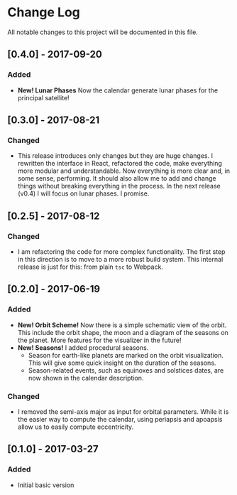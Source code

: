 # Change Log
All notable changes to this project will be documented in this file.


## [0.4.0] - 2017-09-20

### Added 

 - **New! Lunar Phases** Now the calendar generate lunar phases for the principal satellite!

## [0.3.0] - 2017-08-21

### Changed

 - This release introduces only changes but they are huge changes. I rewritten the interface in React, refactored the code, make everything more modular and understandable. Now everything is more clear and, in some sense, performing. It should also allow me to add and change things without breaking everything in the process. In the next release (v0.4) I will focus on lunar phases. I promise.

## [0.2.5] - 2017-08-12

### Changed

 - I am refactoring the code for more complex functionality. The first step in this direction is to move to a more robust build system. This internal release is just for this: from plain `tsc` to Webpack. 

## [0.2.0] - 2017-06-19
### Added
- **New! Orbit Scheme!** Now there is a simple schematic view of the orbit. This include the orbit shape, the moon and a diagram of the seasons on the planet. More features for the visualizer in the future!
- **New! Seasons!** I added procedural seasons. 
    - Season for earth-like planets are marked on the orbit visualization. This will give some quick insight on the duration of the seasons.
    - Season-related events, such as equinoxes and solstices dates,  are now shown in the calendar description.
### Changed
- I removed the semi-axis major as input for orbital parameters. While it is the easier way to compute the calendar, using periapsis and apoapsis allow us to easily compute eccentricity.

## [0.1.0] - 2017-03-27
### Added
- Initial basic version